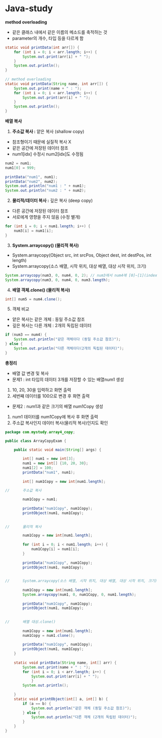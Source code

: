 # Java-study

**method overloading**
- 같은 클래스 내에서 같은 이름의 메소드를 축적하는 것
- parameter의 개수, 타입 등을 다르게 함

```java
static void printData(int arr[]) {
	for (int i = 0; i < arr.length; i++) {
		System.out.print(arr[i] + " ");
	}
	System.out.println();
}
	
// method overloading
static void printData(String name, int arr[]) {
	System.out.print(name + " : ");
	for (int i = 0; i < arr.length; i++) {
		System.out.print(arr[i] + " ");
	}
	System.out.println();
}
```

**배열 복사**
1. **주소값 복사 :** 얕은 복사 (shallow copy)
- 참조형이기 때문에 실질적 복사 X
- 같은 공간에 저장된 데이터 참조
- num1[idx] 수정시 num2[idx]도 수정됨

```java
num2 = num1;
num1[0] = 999;
		
printData("num1", num1);
printData("num2", num2);
System.out.println("num1 : " + num1);
System.out.println("num2 : " + num2);
```
2. **물리적/데이터 복사 :** 깊은 복사 (deep copy)
- 다른 공간에 저장된 데이터 참조
- 서로에게 영향을 주지 않음 (수정 별개)
```java
for (int i = 0; i < num1.length; i++) {
	num3[i] = num1[i];
}
```
3. **System.arraycopy() (물리적 복사)**
- System.arraycopy(Object src, int srcPos, Object dest, int destPos, int length)
- System.arraycopy(소스 배열, 시작 위치, 대상 배열, 대상 시작 위치, 크기)
```java
System.arraycopy(num3, 0, num4, 0, 2); // num3에서 num4에 [0]~[1](index 2개 복사)
System.arraycopy(num3, 0, num4, 0, num3.length); 	
```
4. **배열 객체.clone() (물리적 복사)**
```java
int[] num5 = num4.clone();
```

5. 객체 비교
- 얕은 복사는 같은 개체 : 동일 주소값 참조
- 깊은 복사는 다른 개체 : 2개의 독립된 데이터
```java
if (num3 == num4) {
	System.out.println("같은 객체이다 (동일 주소값 참조)");
} else {
	System.out.println("다른 객체이다(2개의 독립된 데이터)");
}
```

**총정리**
- 배열 값 변경 및 복사
- 문제1 : int 타입의 데이터 3개를 저장할 수 있는 배열num1 생성
1. 10, 20, 30을 입력하고 화면 출력
2. 세번째 데이터를 100으로 변경 후 화면 출력
- 문제2 : num1과 같은 크기의 배열 num1Copy 생성
1. num1 데이터를 num1Copy에 복사 후 화면 출력
2. 주소값 복사인지 데이터 복사(물리적 복사)인지도 확인
```java
package com.mystudy.array4_copy;

public class ArrayCopyExam {

	public static void main(String[] args) {
		
		int[] num1 = new int[3];
		num1 = new int[] {10, 20, 30};
		num1[2] = 100;
		printData("num1", num1);
		
		int[] num1Copy = new int[num1.length];
		
//		주소값 복사

		num1Copy = num1;
		
		printData("num1Copy", num1Copy);
		printObject(num1, num1Copy);
		
		
//		물리적 복사

		num1Copy = new int[num1.length];
		
		for (int i = 0; i < num1.length; i++) {
			num1Copy[i] = num1[i];
		}
		
		printData("num1Copy", num1Copy);
		printObject(num1, num1Copy);
		
		
//		System.arraycopy(소스 배열, 시작 위치, 대상 배열, 대상 시작 위치, 크기)
		
		num1Copy = new int[num1.length];
		System.arraycopy(num1, 0, num1Copy, 0, num1.length);
	
		printData("num1Copy", num1Copy);
		printObject(num1, num1Copy);
		
		
//		배열 대상.clone()
		
		num1Copy = new int[num1.length];
		num1Copy = num1.clone();
	
		printData("num1Copy", num1Copy);
		printObject(num1, num1Copy);
	}
	
	static void printData(String name, int[] arr) {
		System.out.print(name + " : ");
		for (int i = 0; i < arr.length; i++) {
			System.out.print(arr[i] + " ");
			} 
		System.out.println();
	
	}
	static void printObject(int[] a, int[] b) {
		if (a == b) {
			System.out.println("같은 객체 (동일 주소값 참조)");
		} else {
			System.out.println("다른 객체 (2개의 독립된 데이터)");
		}
	}
}
```

